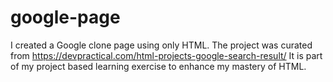 # google-page
I created a Google clone page using only HTML.
The project was curated from https://devpractical.com/html-projects-google-search-result/
It is part of my project based learning exercise to enhance my mastery of HTML.
